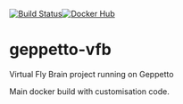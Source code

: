 [![Build Status](https://travis-ci.org/VirtualFlyBrain/geppetto-vfb.svg?branch=master)](https://travis-ci.org/VirtualFlyBrain/geppetto-vfb)[![Docker Hub](https://www.shippable.com/assets/images/logos/docker-hub.jpg)](https://hub.docker.com/r/virtualflybrain/geppetto-vfb/)

# geppetto-vfb
Virtual Fly Brain project running on Geppetto

Main docker build with customisation code.
